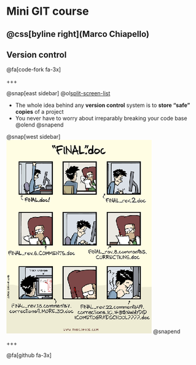 # Mini GIT course

@css[byline right](Marco Chiapello)
---
## Version control

@fa[code-fork fa-3x]

+++


@snap[east sidebar]
@ol[split-screen-list](false)
- The whole idea behind any **version control** system is to **store “safe” copies** of a project 
- You never have to worry about irreparably breaking your code base
@olend
@snapend

@snap[west sidebar]
![Logo](assets/img/phd101212s.png)
@snapend

+++

@fa[github fa-3x]


